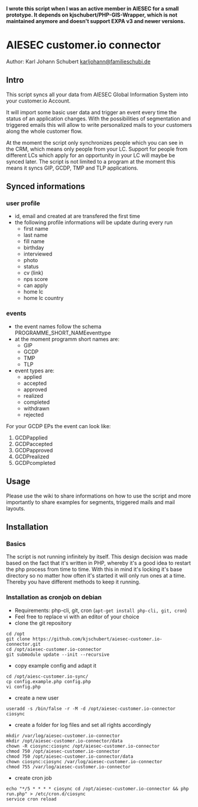**I wrote this script when I was an active member in AIESEC for a small prototype. It depends on kjschubert/PHP-GIS-Wrapper, which is not maintained anymore and doesn't support EXPA v3 and newer versions.**

# AIESEC customer.io connector
Author: Karl Johann Schubert <karljohann@familieschubi.de>

## Intro
This script syncs all your data from AIESEC Global Information System into your customer.io Account.

It will import some basic user data and trigger an event every time the status of an application changes. With the possibilities of segmentation and triggered emails this will allow to write personalized mails to your customers along the whole customer flow.

At the moment the script only synchronizes people which you can see in the CRM, which means only people from your LC. Support for people from different LCs which apply for an opportunity in your LC will maybe be synced later. The script is not limited to a program at the moment this means it syncs GIP, GCDP, TMP and TLP applications.

## Synced informations
### user profile
- id, email and created at are transfered the first time
- the following profile informations will be update during every run
    - first name
    - last name
    - fill name
    - birthday
    - interviewed
    - photo
    - status
    - cv (link)
    - nps score
    - can apply
    - home lc
    - home lc country

### events
- the event names follow the schema PROGRAMME_SHORT_NAMEeventtype
- at the moment programm short names are:
    - GIP
    - GCDP
    - TMP
    - TLP
- event types are:
    - applied
    - accepted
    - approved
    - realized
    - completed
    - withdrawn
    - rejected

For your GCDP EPs the event can look like:
1. GCDPapplied
2. GCDPaccepted
3. GCDPapproved
4. GCDPrealized
5. GCDPcompleted

## Usage
Please use the wiki to share informations on how to use the script and more importantly to share examples for segments, triggered mails and mail layouts.

## Installation
### Basics
The script is not running infinitely by itself. This design decision was made based on the fact that it's written in PHP, whereby it's a good idea to restart the php process from time to time. With this in mind it's locking it's base directory so no matter how often it's started it will only run ones at a time. Thereby you have different methods to keep it running.

### Installation as cronjob on debian
* Requirements: php-cli, git, cron (`apt-get install php-cli, git, cron`)
* Feel free to replace vi with an editor of your choice
* clone the git repository
```
cd /opt
git clone https://github.com/kjschubert/aiesec-customer.io-connector.git
cd /opt/aiesec-customer.io-connector
git submodule update --init --recursive
```
* copy example config and adapt it
```
cd /opt/aiesc-customer.io-sync/
cp config.example.php config.php
vi config.php
```
* create a new user
```
useradd -s /bin/false -r -M -d /opt/aiesec-customer.io-connector ciosync
```
* create a folder for log files and set all rights accordingly
```
mkdir /var/log/aiesec-customer.io-connector
mkdir /opt/aiesec-customer.io-connector/data
chown -R ciosync:ciosync /opt/aiesec-customer.io-connector
chmod 750 /opt/aiesec-customer.io-connector
chmod 750 /opt/aiesec-customer.io-connector/data
chown ciosync:ciosync /var/log/aiesec-customer.io-connector
chmod 755 /var/log/aiesec-customer.io-connector
```
* create cron job
```
echo "*/5 * * * * ciosync cd /opt/aiesec-customer.io-connector && php run.php" > /etc/cron.d/ciosync
service cron reload
```
